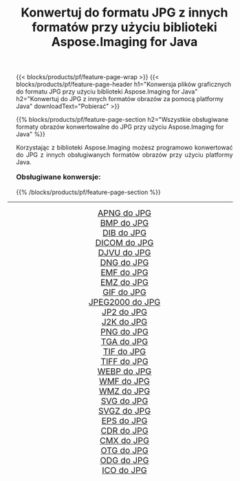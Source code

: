 ﻿---
title: Konwertuj do formatu JPG z innych formatów przy użyciu biblioteki Aspose.Imaging for Java 
weight: 3920
url: /pl/java/conversion/to/jpg/ 
lang: pl
langdirlevel: 2
locales: zh-hans,ja,it,ru,de,es,fr,nl,id,lt,pl,pt,vi,tr,ko,zh-hant,ar,hi,th,sv,cs,uk,he
description: Za pomocą Aspose.Imaging możesz konwertować do JPG z innych formatów przy użyciu Javy
---

{{< blocks/products/pf/feature-page-wrap >}}
{{< blocks/products/pf/feature-page-header h1="Konwersja plików graficznych do formatu JPG przy użyciu biblioteki Aspose.Imaging for Java" h2="Konwertuj do JPG z innych formatów obrazów za pomocą platformy Java" downloadText="Pobierać" >}}


{{% blocks/products/pf/feature-page-section  h2="Wszystkie obsługiwane formaty obrazów konwertowalne do JPG przy użyciu Aspose.Imaging for Java" %}}
<p align=justify>Korzystając z biblioteki Aspose.Imaging możesz programowo konwertować do JPG z innych obsługiwanych formatów obrazów przy użyciu platformy Java.</p>
<h3 style="margin-top:16px;">
Obsługiwane konwersje:
</h3>
{{% /blocks/products/pf/feature-page-section %}}
<div class="container-fluid productfamilypage bg-gray">
    <div class="convertypes bg-gray agp-content section">
        <div class="container">
		<hr style="margin-left:-20px;"/>
		<div class="row other-converters" style="gap: 10px;font-size: 19px;text-align:center;">
		    <div class='col-md-3 other-converter remove-lp remove-rp'><a href="/imaging/pl/java/conversion/apng-to-jpg/" style="padding:15px;">APNG do JPG</a></div>
<div class='col-md-3 other-converter remove-lp remove-rp'><a href="/imaging/pl/java/conversion/bmp-to-jpg/" style="padding:15px;">BMP do JPG</a></div>
<div class='col-md-3 other-converter remove-lp remove-rp'><a href="/imaging/pl/java/conversion/dib-to-jpg/" style="padding:15px;">DIB do JPG</a></div>
<div class='col-md-3 other-converter remove-lp remove-rp'><a href="/imaging/pl/java/conversion/dicom-to-jpg/" style="padding:15px;">DICOM do JPG</a></div>
<div class='col-md-3 other-converter remove-lp remove-rp'><a href="/imaging/pl/java/conversion/djvu-to-jpg/" style="padding:15px;">DJVU do JPG</a></div>
<div class='col-md-3 other-converter remove-lp remove-rp'><a href="/imaging/pl/java/conversion/dng-to-jpg/" style="padding:15px;">DNG do JPG</a></div>
<div class='col-md-3 other-converter remove-lp remove-rp'><a href="/imaging/pl/java/conversion/emf-to-jpg/" style="padding:15px;">EMF do JPG</a></div>
<div class='col-md-3 other-converter remove-lp remove-rp'><a href="/imaging/pl/java/conversion/emz-to-jpg/" style="padding:15px;">EMZ do JPG</a></div>
<div class='col-md-3 other-converter remove-lp remove-rp'><a href="/imaging/pl/java/conversion/gif-to-jpg/" style="padding:15px;">GIF do JPG</a></div>
<div class='col-md-3 other-converter remove-lp remove-rp'><a href="/imaging/pl/java/conversion/jpeg2000-to-jpg/" style="padding:15px;">JPEG2000 do JPG</a></div>
<div class='col-md-3 other-converter remove-lp remove-rp'><a href="/imaging/pl/java/conversion/jp2-to-jpg/" style="padding:15px;">JP2 do JPG</a></div>
<div class='col-md-3 other-converter remove-lp remove-rp'><a href="/imaging/pl/java/conversion/j2k-to-jpg/" style="padding:15px;">J2K do JPG</a></div>
<div class='col-md-3 other-converter remove-lp remove-rp'><a href="/imaging/pl/java/conversion/png-to-jpg/" style="padding:15px;">PNG do JPG</a></div>
<div class='col-md-3 other-converter remove-lp remove-rp'><a href="/imaging/pl/java/conversion/tga-to-jpg/" style="padding:15px;">TGA do JPG</a></div>
<div class='col-md-3 other-converter remove-lp remove-rp'><a href="/imaging/pl/java/conversion/tif-to-jpg/" style="padding:15px;">TIF do JPG</a></div>
<div class='col-md-3 other-converter remove-lp remove-rp'><a href="/imaging/pl/java/conversion/tiff-to-jpg/" style="padding:15px;">TIFF do JPG</a></div>
<div class='col-md-3 other-converter remove-lp remove-rp'><a href="/imaging/pl/java/conversion/webp-to-jpg/" style="padding:15px;">WEBP do JPG</a></div>
<div class='col-md-3 other-converter remove-lp remove-rp'><a href="/imaging/pl/java/conversion/wmf-to-jpg/" style="padding:15px;">WMF do JPG</a></div>
<div class='col-md-3 other-converter remove-lp remove-rp'><a href="/imaging/pl/java/conversion/wmz-to-jpg/" style="padding:15px;">WMZ do JPG</a></div>
<div class='col-md-3 other-converter remove-lp remove-rp'><a href="/imaging/pl/java/conversion/svg-to-jpg/" style="padding:15px;">SVG do JPG</a></div>
<div class='col-md-3 other-converter remove-lp remove-rp'><a href="/imaging/pl/java/conversion/svgz-to-jpg/" style="padding:15px;">SVGZ do JPG</a></div>
<div class='col-md-3 other-converter remove-lp remove-rp'><a href="/imaging/pl/java/conversion/eps-to-jpg/" style="padding:15px;">EPS do JPG</a></div>
<div class='col-md-3 other-converter remove-lp remove-rp'><a href="/imaging/pl/java/conversion/cdr-to-jpg/" style="padding:15px;">CDR do JPG</a></div>
<div class='col-md-3 other-converter remove-lp remove-rp'><a href="/imaging/pl/java/conversion/cmx-to-jpg/" style="padding:15px;">CMX do JPG</a></div>
<div class='col-md-3 other-converter remove-lp remove-rp'><a href="/imaging/pl/java/conversion/otg-to-jpg/" style="padding:15px;">OTG do JPG</a></div>
<div class='col-md-3 other-converter remove-lp remove-rp'><a href="/imaging/pl/java/conversion/odg-to-jpg/" style="padding:15px;">ODG do JPG</a></div>
<div class='col-md-3 other-converter remove-lp remove-rp'><a href="/imaging/pl/java/conversion/ico-to-jpg/" style="padding:15px;">ICO do JPG</a></div>
                </div>
        </div>
    </div>
</div>
<br/>


